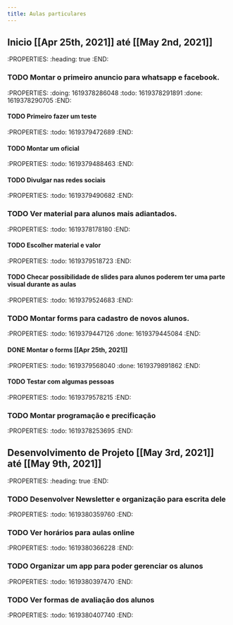 ```yaml
---
title: Aulas particulares
---
```


## Inicio [[Apr 25th, 2021]] até [[May 2nd, 2021]] 
:PROPERTIES:
:heading: true
:END:
### TODO Montar o primeiro anuncio para whatsapp e facebook.
:PROPERTIES:
:doing: 1619378286048
:todo: 1619378291891
:done: 1619378290705
:END:
#### TODO Primeiro fazer um teste
:PROPERTIES:
:todo: 1619379472689
:END:
#### TODO  Montar um oficial
:PROPERTIES:
:todo: 1619379488463
:END:
#### TODO Divulgar nas redes sociais
:PROPERTIES:
:todo: 1619379490682
:END:
### TODO Ver material para alunos mais adiantados.
:PROPERTIES:
:todo: 1619378178180
:END:
#### TODO Escolher material e valor
:PROPERTIES:
:todo: 1619379518723
:END:
#### TODO Checar possibilidade de slides para alunos poderem ter uma parte visual durante as aulas
:PROPERTIES:
:todo: 1619379524683
:END:
### TODO Montar forms para cadastro de novos alunos.
:PROPERTIES:
:todo: 1619379447126
:done: 1619379445084
:END:
#### DONE Montar o forms [[Apr 25th, 2021]] 
:PROPERTIES:
:todo: 1619379568040
:done: 1619379891862
:END:
#### TODO Testar com algumas pessoas
:PROPERTIES:
:todo: 1619379578215
:END:
### TODO Montar programação e precificação
:PROPERTIES:
:todo: 1619378253695
:END:
## Desenvolvimento de Projeto [[May 3rd, 2021]] até [[May 9th, 2021]]
:PROPERTIES:
:heading: true
:END:
### TODO Desenvolver Newsletter e organização para escrita dele
:PROPERTIES:
:todo: 1619380359760
:END:
### TODO  Ver horários para aulas online
:PROPERTIES:
:todo: 1619380366228
:END:
### TODO Organizar um app para poder gerenciar os alunos
:PROPERTIES:
:todo: 1619380397470
:END:
### TODO Ver formas de avaliação dos alunos
:PROPERTIES:
:todo: 1619380407740
:END:
###
